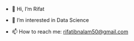 - 👋 Hi, I’m Rifat
- 👀 I’m interested in Data Science


- 📫 How to reach me: rifatibnalam50@gmail.com

<!---
Rifat-007/Rifat-007 is a ✨ special ✨ repository because its `README.md` (this file) appears on your GitHub profile.
You can click the Preview link to take a look at your changes.
--->
